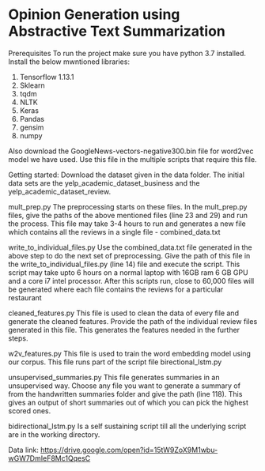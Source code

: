 # Opinion Generation using Abstractive Text Summarization

Prerequisites
To run the project make sure you have python 3.7 installed.
Install the below mwntioned libraries:
1) Tensorflow 1.13.1
2) Sklearn
3) tqdm
4) NLTK
5) Keras
6) Pandas
7) gensim
8) numpy

Also download the GoogleNews-vectors-negative300.bin file for word2vec model we have used. Use this file in the multiple scripts that require this file.

Getting started:
Download the dataset given in the data folder. The initial data sets are the yelp_academic_dataset_business and the yelp_academic_dataset_review. 

mult_prep.py
The preprocessing starts on these files. In the mult_prep.py files, give the paths of the above mentioned files (line 23 and 29) and run the process. This file may take 3-4 hours to run and generates a new file which contains all the reviews in a single file - combined_data.txt

write_to_individual_files.py
Use the combined_data.txt file generated in the above step to do the next set of preprocessing. Give the path of this file in the write_to_individual_files.py (line 14) file and execute the script. This script may take upto 6 hours on a normal laptop with 16GB ram 6 GB GPU and a core i7 intel processor. After this scripts run, close to 60,000 files will be generated where each file contains the reviews for a particular restaurant

cleaned_features.py
This file is used to clean the data of every file and generate the cleaned features. Provide the path of the individual review files generated in this file. This generates the features needed in the further steps.

w2v_features.py
This file is used to train the word embedding model using our corpus. This file runs part of the script file birectional_lstm.py

unsupervised_summaries.py
This file generates summaries in an unsupervised way. Choose any file you want to generate a summary of from the handwritten summaries folder and give the path (line 118). This gives an output of short summaries out of which you can pick the highest scored ones.


bidirectional_lstm.py
Is a self sustaining script till all the underlying script are in the working directory.

Data link:
https://drive.google.com/open?id=15tW9ZoX9M1wbu-wGW7DmIeF8Mc1QqesC
